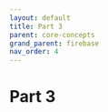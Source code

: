 ```yaml
---
layout: default
title: Part 3
parent: core-concepts
grand_parent: firebase
nav_order: 4
---
```


# Part 3
